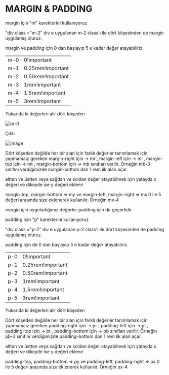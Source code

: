 <h1> MARGIN & PADDING </h1>

<p> margin için "m" karekterini kullanıyoruz</p>
<p>"div class ="m-2" div e uygulanan m-2 class'ı ile dört köşesinden de margin uygulamış oluruz. </p> 
<p> margin ve padding için 0 dan başlayıp 5 e kadar değer atayabiliriz. </p> 
<table> 
  <tr>
    <td> m-0</td> <td> 0!important </td>
   </tr>
   <tr>
    <td> m-1</td> <td> 0.25rem!important </td>
   </tr>
   <tr>
    <td> m-2</td> <td> 0.50rem!important </td>
   </tr>
   <tr>
    <td> m-3</td> <td> 1rem!important </td>
   </tr>
   <tr>
    <td> m-4</td> <td> 1.5rem!important </td>
   </tr>
   <tr>
    <td> m-5</td> <td> 3rem!important </td>
   </tr>
</table>
<p> Yukarıda ki değerleri alır dört köşeden </p> 

![m-0](https://user-images.githubusercontent.com/86782430/155860045-5cc3ca4b-67f8-4b85-a017-4801c77b470a.png)

<p> Çıktı </p>

![image](https://user-images.githubusercontent.com/86782430/155860093-2c025ab0-cba7-450f-bf94-6c400d822c93.png)

<p> Dört köşeden değilde her bir alan için farklı değerler tanımlamak için yapmamaız gereken margin-right için -> mr , margin-left için -> ml , margin-top için -> mt , margin-bottom için -> mb sınıfları verilir. Örneğin mb-3 sınıfını verdiğimizde margin-bottom dan 1 rem lik alan açar. </p>

<p>alttan ve üstten veya sağdan ve soldan değer atayabilmek için yatayda x değeri  ve dikeyde ise y değeri eklenir</p>

<p>margin-top, margin-bottom => my ve margin-left, margin-right => mx 0 ile 5 değeri arasında size eklenerek kullanılır. Örneğin mx-4</p>

<p> margin için uyguladığımız değerler padding için de geçerlidir </p> 


<p> padding için "p" karekterini kullanıyoruz</p>
<p>"div class ="p-2" div e uygulanan p-2 class'ı ile dört köşesinden de padding uygulamış oluruz. </p> 
<p> padding için de 0 dan başlayıp 5 e kadar değer atayabiliriz. </p> 
<table> 
  <tr>
    <td> p-0</td> <td> 0!important </td>
   </tr>
   <tr>
    <td> p-1</td> <td> 0.25rem!important </td>
   </tr>
   <tr>
    <td> p-2</td> <td> 0.50rem!important </td>
   </tr>
   <tr>
    <td> p-3</td> <td> 1rem!important </td>
   </tr>
   <tr>
    <td> p-4</td> <td> 1.5rem!important </td>
   </tr>
   <tr>
    <td> p-5</td> <td> 3rem!important </td>
   </tr>
</table>
<p> Yukarıda ki değerleri alır dört köşeden </p> 

<p> Dört köşeden değilde her bir alan için farklı değerler tanımlamak için yapmamaız gereken padding-right için -> pr , padding-left için -> pl , padding-top için -> pt , padding-bottom için -> pb sınıfları verilir. Örneğin pb-3 sınıfını verdiğimizde padding-bottom dan 1 rem lik alan açar. </p>

<p>alttan ve üstten veya sağdan ve soldan değer atayabilmek için yatayda x değeri  ve dikeyde ise y değeri eklenir</p>

<p>padding-top, padding-bottom => py ve padding-left, padding-right => px 0 ile 5 değeri arasında size eklenerek kullanılır. Örneğin px-4</p>

